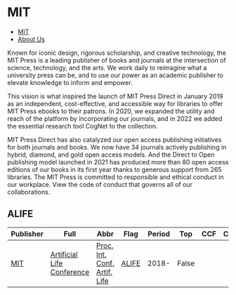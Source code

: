 # MIT

- [MIT](https://direct.mit.edu/)
- [About Us](https://direct.mit.edu/books/pages/About?)

Known for iconic design, rigorous scholarship, and creative technology, the MIT Press is a leading publisher of books and journals at the intersection of science, technology, and the arts. We work daily to reimagine what a university press can be, and to use our power as an academic publisher to elevate knowledge to inform and empower.

This vision is what inspired the launch of MIT Press Direct in January 2019 as an independent, cost-effective, and accessible way for libraries to offer MIT Press ebooks to their patrons. In 2020, we expanded the utility and reach of the platform by incorporating our journals, and in 2022 we added the essential research tool CogNet to the collection.

MIT Press Direct has also catalyzed our open access publishing initiatives for both journals and books. We now have 34 journals actively publishing in hybrid, diamond, and gold open access models. And the Direct to Open publishing model launched in 2021 has produced more than 80 open access editions of our books in its first year thanks to generous support from 265 libraries. The MIT Press is committed to responsible and ethical conduct in our workplace. View the code of conduct that governs all of our collaborations.

## ALIFE

|Publisher|Full|Abbr|Flag|Period|Top|CCF|CAS|JCR|IF|Type|
|-        |-   |-   |-   |-     |-  |-  |-  |-  |- |-   |
|[MIT](https://direct.mit.edu/)|[Artificial Life Conference](https://direct.mit.edu/isal)|[Proc. Int. Conf. Artif. Life](https://direct.mit.edu/isal)|[ALIFE](https://direct.mit.edu/isal)|2018-|False||||||

